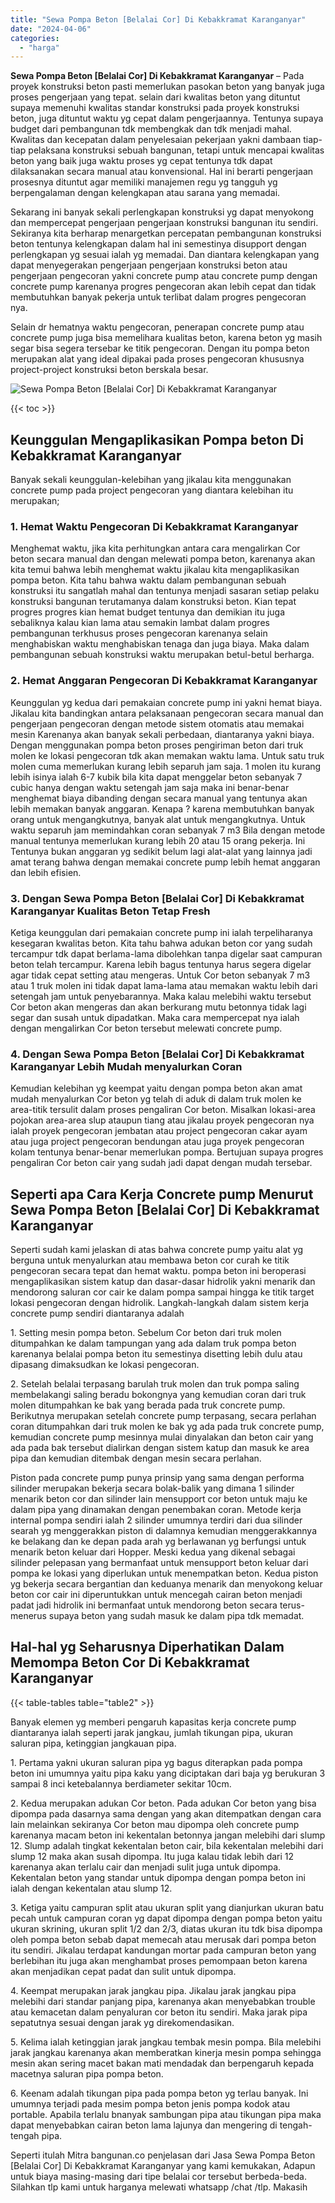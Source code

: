 ```yaml
---
title: "Sewa Pompa Beton [Belalai Cor] Di Kebakkramat Karanganyar"
date: "2024-04-06"
categories: 
  - "harga"
---
```


**Sewa Pompa Beton \[Belalai Cor\] Di Kebakkramat Karanganyar** – Pada proyek konstruksi beton pasti memerlukan pasokan beton yang banyak juga proses pengerjaan yang tepat. selain dari kwalitas beton yang dituntut supaya memenuhi kwalitas standar konstruksi pada proyek konstruksi beton, juga dituntut waktu yg cepat dalam pengerjaannya. Tentunya supaya budget dari pembangunan tdk membengkak dan tdk menjadi mahal. Kwalitas dan kecepatan dalam penyelesaian pekerjaan yakni dambaan tiap-tiap pelaksana konstruksi sebuah bangunan, tetapi untuk mencapai kwalitas beton yang baik juga waktu proses yg cepat tentunya tdk dapat dilaksanakan secara manual atau konvensional. Hal ini berarti pengerjaan prosesnya dituntut agar memiliki manajemen regu yg tangguh yg berpengalaman dengan kelengkapan atau sarana yang memadai.

Sekarang ini banyak sekali perlengkapan konstruksi yg dapat menyokong dan mempercepat pengerjaan pengerjaan konstruksi bangunan itu sendiri. Sekiranya kita berharap menargetkan percepatan pembangunan konstruksi beton tentunya kelengkapan dalam hal ini semestinya disupport dengan perlengkapan yg sesuai ialah yg memadai. Dan diantara kelengkapan yang dapat menyegerakan pengerjaan pengerjaan konstruksi beton atau pengerjaan pengecoran yakni concrete pump atau concrete pump dengan concrete pump karenanya progres pengecoran akan lebih cepat dan tidak membutuhkan banyak pekerja untuk terlibat dalam progres pengecoran nya.

Selain dr hematnya waktu pengecoran, penerapan concrete pump atau concrete pump juga bisa memelihara kualitas beton, karena beton yg masih segar bisa segera tersebar ke titik pengecoran. Dengan itu pompa beton merupakan alat yang ideal dipakai pada proses pengecoran khususnya project-project konstruksi beton berskala besar.

![Sewa Pompa Beton [Belalai Cor] Di Kebakkramat Karanganyar](/images/sewa-concrete-pump-03.png)

{{< toc >}}

## Keunggulan Mengaplikasikan Pompa beton Di Kebakkramat Karanganyar

Banyak sekali keunggulan-kelebihan yang jikalau kita menggunakan concrete pump pada project pengecoran yang diantara kelebihan itu merupakan;

### 1\. Hemat Waktu Pengecoran Di Kebakkramat Karanganyar

Menghemat waktu, jika kita perhitungkan antara cara mengalirkan Cor beton secara manual dan dengan melewati pompa beton, karenanya akan kita temui bahwa lebih menghemat waktu jikalau kita mengaplikasikan pompa beton. Kita tahu bahwa waktu dalam pembangunan sebuah konstruksi itu sangatlah mahal dan tentunya menjadi sasaran setiap pelaku konstruksi bangunan terutamanya dalam konstruksi beton. Kian tepat progres progres kian hemat budget tentunya dan demikian itu juga sebaliknya kalau kian lama atau semakin lambat dalam progres pembangunan terkhusus proses pengecoran karenanya selain menghabiskan waktu menghabiskan tenaga dan juga biaya. Maka dalam pembangunan sebuah konstruksi waktu merupakan betul-betul berharga.

### 2\. Hemat Anggaran Pengecoran Di Kebakkramat Karanganyar

Keunggulan yg kedua dari pemakaian concrete pump ini yakni hemat biaya. Jikalau kita bandingkan antara pelaksanaan pengecoran secara manual dan pengerjaan pengecoran dengan metode sistem otomatis atau memakai mesin Karenanya akan banyak sekali perbedaan, diantaranya yakni biaya. Dengan menggunakan pompa beton proses pengiriman beton dari truk molen ke lokasi pengecoran tdk akan memakan waktu lama. Untuk satu truk molen cuma memerlukan kurang lebih separuh jam saja. 1 molen itu kurang lebih isinya ialah 6-7 kubik bila kita dapat menggelar beton sebanyak 7 cubic hanya dengan waktu setengah jam saja maka ini benar-benar menghemat biaya dibanding dengan secara manual yang tentunya akan lebih memakan banyak anggaran. Kenapa ? karena membutuhkan banyak orang untuk mengangkutnya, banyak alat untuk mengangkutnya. Untuk waktu separuh jam memindahkan coran sebanyak 7 m3 Bila dengan metode manual tentunya memerlukan kurang lebih 20 atau 15 orang pekerja. Ini Tentunya bukan anggaran yg sedikit belum lagi alat-alat yang lainnya jadi amat terang bahwa dengan memakai concrete pump lebih hemat anggaran dan lebih efisien.

### 3\. Dengan Sewa Pompa Beton \[Belalai Cor\] Di Kebakkramat Karanganyar Kualitas Beton Tetap Fresh

Ketiga keunggulan dari pemakaian concrete pump ini ialah terpeliharanya kesegaran kwalitas beton. Kita tahu bahwa adukan beton cor yang sudah tercampur tdk dapat berlama-lama dibolehkan tanpa digelar saat campuran beton telah tercampur. Karena lebih bagus tentunya harus segera digelar agar tidak cepat setting atau mengeras. Untuk Cor beton sebanyak 7 m3 atau 1 truk molen ini tidak dapat lama-lama atau memakan waktu lebih dari setengah jam untuk penyebarannya. Maka kalau melebihi waktu tersebut Cor beton akan mengeras dan akan berkurang mutu betonnya tidak lagi segar dan susah untuk dipadatkan. Maka cara mempercepat nya ialah dengan mengalirkan Cor beton tersebut melewati concrete pump.

### 4\. Dengan Sewa Pompa Beton \[Belalai Cor\] Di Kebakkramat Karanganyar Lebih Mudah menyalurkan Coran

Kemudian kelebihan yg keempat yaitu dengan pompa beton akan amat mudah menyalurkan Cor beton yg telah di aduk di dalam truk molen ke area-titik tersulit dalam proses pengaliran Cor beton. Misalkan lokasi-area pojokan area-area slup ataupun tiang atau jikalau proyek pengecoran nya ialah proyek pengecoran jembatan atau project pengecoran cakar ayam atau juga project pengecoran bendungan atau juga proyek pengecoran kolam tentunya benar-benar memerlukan pompa. Bertujuan supaya progres pengaliran Cor beton cair yang sudah jadi dapat dengan mudah tersebar.

## Seperti apa Cara Kerja Concrete pump Menurut Sewa Pompa Beton \[Belalai Cor\] Di Kebakkramat Karanganyar

Seperti sudah kami jelaskan di atas bahwa concrete pump yaitu alat yg berguna untuk menyalurkan atau membawa beton cor curah ke titik pengecoran secara tepat dan hemat waktu. pompa beton ini beroperasi mengaplikasikan sistem katup dan dasar-dasar hidrolik yakni menarik dan mendorong saluran cor cair ke dalam pompa sampai hingga ke titik target lokasi pengecoran dengan hidrolik. Langkah-langkah dalam sistem kerja concrete pump sendiri diantaranya adalah

1\. Setting mesin pompa beton. Sebelum Cor beton dari truk molen ditumpahkan ke dalam tampungan yang ada dalam truk pompa beton karenanya belalai pompa beton itu semestinya disetting lebih dulu atau dipasang dimaksudkan ke lokasi pengecoran.

2\. Setelah belalai terpasang barulah truk molen dan truk pompa saling membelakangi saling beradu bokongnya yang kemudian coran dari truk molen ditumpahkan ke bak yang berada pada truk concrete pump. Berikutnya merupakan setelah concrete pump terpasang, secara perlahan coran ditumpahkan dari truk molen ke bak yg ada pada truk concrete pump, kemudian concrete pump mesinnya mulai dinyalakan dan beton cair yang ada pada bak tersebut dialirkan dengan sistem katup dan masuk ke area pipa dan kemudian ditembak dengan mesin secara perlahan.

Piston pada concrete pump punya prinsip yang sama dengan performa silinder merupakan bekerja secara bolak-balik yang dimana 1 silinder menarik beton cor dan silinder lain mensupport cor beton untuk maju ke dalam pipa yang dinamakan dengan penembakan coran. Metode kerja internal pompa sendiri ialah 2 silinder umumnya terdiri dari dua silinder searah yg menggerakkan piston di dalamnya kemudian menggerakkannya ke belakang dan ke depan pada arah yg berlawanan yg berfungsi untuk menarik beton keluar dari Hopper. Meski kedua yang dikenal sebagai silinder pelepasan yang bermanfaat untuk mensupport beton keluar dari pompa ke lokasi yang diperlukan untuk menempatkan beton. Kedua piston yg bekerja secara bergantian dan keduanya menarik dan menyokong keluar beton cor cair ini diperuntukkan untuk mencegah cairan beton menjadi padat jadi hidrolik ini bermanfaat untuk mendorong beton secara terus-menerus supaya beton yang sudah masuk ke dalam pipa tdk memadat.

## Hal-hal yg Seharusnya Diperhatikan Dalam Memompa Beton Cor Di Kebakkramat Karanganyar

{{< table-tables table="table2" >}}

Banyak elemen yg memberi pengaruh kapasitas kerja concrete pump diantaranya ialah seperti jarak jangkau, jumlah tikungan pipa, ukuran saluran pipa, ketinggian jangkauan pipa.

1\. Pertama yakni ukuran saluran pipa yg bagus diterapkan pada pompa beton ini umumnya yaitu pipa kaku yang diciptakan dari baja yg berukuran 3 sampai 8 inci ketebalannya berdiameter sekitar 10cm.

2\. Kedua merupakan adukan Cor beton. Pada adukan Cor beton yang bisa dipompa pada dasarnya sama dengan yang akan ditempatkan dengan cara lain melainkan sekiranya Cor beton mau dipompa oleh concrete pump karenanya macam beton ini kekentalan betonnya jangan melebihi dari slump 12. Slump adalah tingkat kekentalan beton cair, bila kekentalan melebihi dari slump 12 maka akan susah dipompa. Itu juga kalau tidak lebih dari 12 karenanya akan terlalu cair dan menjadi sulit juga untuk dipompa. Kekentalan beton yang standar untuk dipompa dengan pompa beton ini ialah dengan kekentalan atau slump 12.

3\. Ketiga yaitu campuran split atau ukuran split yang dianjurkan ukuran batu pecah untuk campuran coran yg dapat dipompa dengan pompa beton yaitu ukuran skrining, ukuran split 1/2 dan 2/3, diatas ukuran itu tdk bisa dipompa oleh pompa beton sebab dapat memecah atau merusak dari pompa beton itu sendiri. Jikalau terdapat kandungan mortar pada campuran beton yang berlebihan itu juga akan menghambat proses pemompaan beton karena akan menjadikan cepat padat dan sulit untuk dipompa.

4\. Keempat merupakan jarak jangkau pipa. Jikalau jarak jangkau pipa melebihi dari standar panjang pipa, karenanya akan menyebabkan trouble atau kemacetan dalam penyaluran cor beton itu sendiri. Maka jarak pipa sepatutnya sesuai dengan jarak yg direkomendasikan.

5\. Kelima ialah ketinggian jarak jangkau tembak mesin pompa. Bila melebihi jarak jangkau karenanya akan memberatkan kinerja mesin pompa sehingga mesin akan sering macet bakan mati mendadak dan berpengaruh kepada macetnya saluran pipa pompa beton.

6\. Keenam adalah tikungan pipa pada pompa beton yg terlau banyak. Ini umumnya terjadi pada mesim pompa beton jenis pompa kodok atau portable. Apabila terlalu bnanyak sambungan pipa atau tikungan pipa maka dapat menyebabkan cairan beton lama lajunya dan mengering di tengah-tengah pipa.

Seperti itulah Mitra bangunan.co penjelasan dari Jasa Sewa Pompa Beton \[Belalai Cor\] Di Kebakkramat Karanganyar yang kami kemukakan, Adapun untuk biaya masing-masing dari tipe belalai cor tersebut berbeda-beda. Silahkan tlp kami untuk harganya melewati whatsapp /chat /tlp. Makasih
